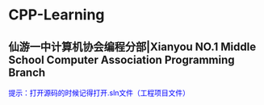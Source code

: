 # CPP-Learning
## 仙游一中计算机协会编程分部|Xianyou NO.1 Middle School Computer Association Programming Branch
<font color=#0000FF >提示：打开源码的时候记得打开.sln文件（工程项目文件）</font>

